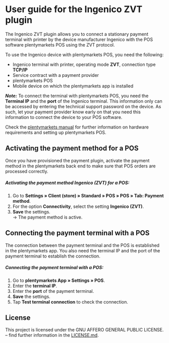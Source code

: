 # User guide for the Ingenico ZVT plugin

The Ingenico ZVT plugin allows you to connect a stationary payment terminal with printer by the device manufacturer Ingenico with the POS software plentymarkets POS using the ZVT protocol. 

To use the Ingenico device with plentymarkets POS, you need the following:

* Ingenico terminal with printer, operating mode **ZVT**, connection type **TCP/IP** 
* Service contract with a payment provider 
* plentymarkets POS 
* Mobile device on which the plentymarkets app is installed

<div class="alert alert-warning" role="alert">
   <strong><i>Note:</i></strong> To connect the terminal with plentymarkets POS, you need the <b>Terminal IP</b> and the <b>port</b> of the Ingenico terminal. This information only can be accessed by entering the technical support password on the device. As such, let your payment provider know early on that you need this information to connect the device to your POS software.
</div>

Check the [plentymarkets manual](https://knowledge.plentymarkets.com/omni-channel/pos/pos-einrichten) for further information on hardware requirements and setting up plentymarkets POS.

<div class="container-toc"></div>

## Activating the payment method for a POS

Once you have provisioned the payment plugin, activate the payment method in the plentymarkets back end to make sure that POS orders are processed correctly.

##### Activating the payment method Ingenico (ZVT) for a POS:

1. Go to **Settings » Client (store) » Standard » POS » POS » Tab: Payment method**.
2. For the option **Connectivity**, select the setting **Ingenico (ZVT)**.
3. **Save** the settings.<br /> 
→ The payment method is active.

## Connecting the payment terminal with a POS

The connection between the payment terminal and the POS is established in the plentymarkets app. You also need the terminal IP and the port of the payment terminal to establish the connection.

##### Connecting the payment terminal with a POS:

1. Go to **plentymarkets App » Settings » POS**.
2. Enter the **terminal IP**.
3. Enter the **port** of the payment terminal.
4. **Save** the settings.
5. Tap **Test terminal connection** to check the connection.

## License

This project is licensed under the GNU AFFERO GENERAL PUBLIC LICENSE. – find further information in the [LICENSE.md](https://github.com/plentymarkets/plugin-etsy/blob/master/LICENSE.md).
